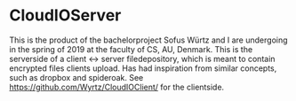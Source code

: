 # CloudIOServer

This is the product of the bachelorproject Sofus Würtz and I are undergoing in the spring of 2019 at the faculty of CS, AU, Denmark.
This is the serverside of a client <-> server filedepository, which is meant to contain encrypted files clients upload.
Has had inspiration from similar concepts, such as dropbox and spideroak. See https://github.com/Wyrtz/CloudIOClient/ for the clientside.
